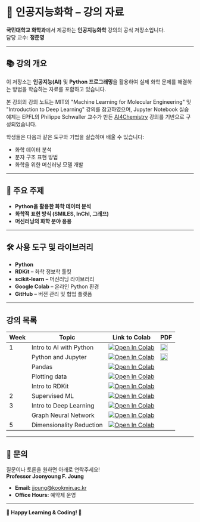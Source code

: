 # 🧪 인공지능화학 – 강의 자료  

**국민대학교 화학과**에서 제공하는 **인공지능화학** 강의의 공식 저장소입니다.  
담당 교수: **정준영**  

---

## 📚 **강의 개요**  
이 저장소는 **인공지능(AI)** 및 **Python 프로그래밍**을 활용하여 실제 화학 문제를 해결하는 방법을 학습하는 자료를 포함하고 있습니다.  

본 강의의 강의 노트는 MIT의 "Machine Learning for Molecular Engineering" 및 "Introduction to Deep Learning" 강의를 참고하였으며,
Jupyter Notebook 실습 예제는 EPFL의 Philippe Schwaller 교수가 만든 [AI4Chemistry](https://schwallergroup.github.io/ai4chem_course/) 강의를 기반으로 구성되었습니다.


학생들은 다음과 같은 도구와 기법을 실습하며 배울 수 있습니다:  
- 화학 데이터 분석  
- 분자 구조 표현 방법  
- 화학을 위한 머신러닝 모델 개발  

---

## 🔑 **주요 주제**  

- **Python을 활용한 화학 데이터 분석**  
- **화학적 표현 방식 (SMILES, InChI, 그래프)**  
- **머신러닝의 화학 분야 응용**  

---

## 🛠️ **사용 도구 및 라이브러리**  

- **Python**  
- **RDKit** – 화학 정보학 툴킷  
- **scikit-learn** – 머신러닝 라이브러리  
- **Google Colab** – 온라인 Python 환경  
- **GitHub** – 버전 관리 및 협업 플랫폼  

---
## 강의 목록
| Week | Topic                             | Link to Colab | PDF |
|------|-----------------------------------|--------------|------|
| 1    | Intro to AI with Python          | <a href="https://colab.research.google.com/github/jfjoung/AI_For_Chemistry/blob/main/notebooks/week1/Week_1_Introduction_to_AI_with_Python.ipynb" target="_blank"><img src="https://colab.research.google.com/assets/colab-badge.svg" alt="Open In Colab"></a> | <a href="https://www.dropbox.com/scl/fi/wnfv8mlaeqwzsp5pou0zy/Week-1-Introduction.pdf?rlkey=bgeosr0s1qrt9yuhl39vcqc8q&dl=0" target="_blank"><img src="https://upload.wikimedia.org/wikipedia/commons/8/87/PDF_file_icon.svg" alt="Open PDF" width="20"></a> |
|      | Python and Jupyter               | <a href="https://colab.research.google.com/github/jfjoung/AI_For_Chemistry/blob/main/notebooks/week1/Week_1_Python_Basics.ipynb" target="_blank"><img src="https://colab.research.google.com/assets/colab-badge.svg" alt="Open In Colab"></a> | <a href="https://www.dropbox.com/scl/fi/7ccpfqhsx2cbyvpa74k8k/Week-2-Supervised-Machine-Learning.pdf?rlkey=631la0in9qfd734bzmjgjkg4o&dl=0" target="_blank"><img src="https://upload.wikimedia.org/wikipedia/commons/8/87/PDF_file_icon.svg" alt="Open PDF" width="20"></a>  |
|      | Pandas                            | <a href="https://colab.research.google.com/github/jfjoung/AI_For_Chemistry/blob/main/notebooks/week1/Week_1_Pandas_Basics.ipynb" target="_blank"><img src="https://colab.research.google.com/assets/colab-badge.svg" alt="Open In Colab"></a> |  |
|      | Plotting data                     | <a href="https://colab.research.google.com/github/jfjoung/AI_For_Chemistry/blob/main/notebooks/week1/Week_1_Plotting_data.ipynb" target="_blank"><img src="https://colab.research.google.com/assets/colab-badge.svg" alt="Open In Colab"></a> |  |
|      | Intro to RDKit                    | <a href="https://colab.research.google.com/github/jfjoung/AI_For_Chemistry/blob/main/notebooks/week1/Week_1_rdkit_basics.ipynb" target="_blank"><img src="https://colab.research.google.com/assets/colab-badge.svg" alt="Open In Colab"></a> |  |
| 2    | Supervised ML                     | <a href="https://colab.research.google.com/github/jfjoung/AI_For_Chemistry/blob/main/notebooks/week2/Week_2_Supervised_Machine_Learning.ipynb" target="_blank"><img src="https://colab.research.google.com/assets/colab-badge.svg" alt="Open In Colab"></a> |  |
| 3    | Intro to Deep Learning            | <a href="https://colab.research.google.com/github/jfjoung/AI_For_Chemistry/blob/main/notebooks/week3/Week_3_Introduction_to_Deep_Learning.ipynb" target="_blank"><img src="https://colab.research.google.com/assets/colab-badge.svg" alt="Open In Colab"></a> |  |
|      | Graph Neural Network              | <a href="https://colab.research.google.com/github/jfjoung/AI_For_Chemistry/blob/main/notebooks/week3/Week_3_Graph_Neural_Network.ipynb" target="_blank"><img src="https://colab.research.google.com/assets/colab-badge.svg" alt="Open In Colab"></a> |  |
| 5    | Dimensionality Reduction          | <a href="https://colab.research.google.com/github/jfjoung/AI_For_Chemistry/blob/main/notebooks/week5/Week_5_Dimensionality_Reduction.ipynb" target="_blank"><img src="https://colab.research.google.com/assets/colab-badge.svg" alt="Open In Colab"></a> |  |




---

## 📧 **문의**  
질문이나 토론을 원하면 아래로 연락주세요!  
**Professor Joonyoung F. Joung**  
- **Email:** [jjoung@kookmin.ac.kr](mailto:jjoung@kookmin.ac.kr)  
- **Office Hours:** 예약제 운영 

---

**📢 Happy Learning & Coding! 🚀**  
